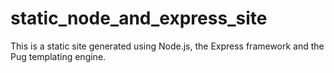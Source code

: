# static_node_and_express_site
This is a static site generated using Node.js, the Express framework and the Pug templating engine. 